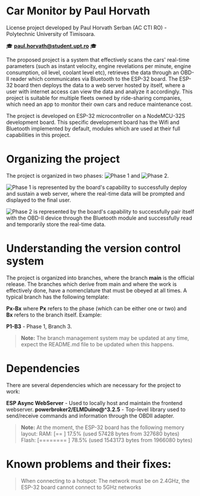 # Car Monitor by Paul Horvath

License project developed by Paul Horvath Serban (AC CTI RO) - Polytechnic University of Timisoara.

🎓 **paul.horvath@student.upt.ro** 🎓

The proposed project is a system that effectively scans the cars' real-time parameters (such as instant velocity, engine revelations per minute, engine consumption, oil level, coolant level etc), retrieves the data through an OBD-II reader which communicates via Bluetooth to the ESP-32 board. The ESP-32 board then deploys the data to a web server hosted by itself, where a user with internet access can view the data and analyze it accordingly. This project is suitable for multiple fleets owned by ride-sharing companies, which need an app to monitor their own cars and reduce maintenance cost.

The project is developed on ESP-32 microcontroller on a NodeMCU-32S development board. This specific development board has the Wifi and Bluetooth implemented by default, modules which are used at their full capabilities in this project.

# Organizing the project

The project is organized in two phases: ![Phase 1](https://img.shields.io/badge/Phase-1-blue) and ![Phase 2](https://img.shields.io/badge/Phase-2-green).

![Phase 1](https://img.shields.io/badge/Phase-1-blue) is represented by the board's capability to successfully deploy and sustain a web server, where the real-time data will be prompted and displayed to the final user.

![Phase 2](https://img.shields.io/badge/Phase-2-green) is represented by the board's capability to successfully pair itself with the OBD-II device through the Bluetooth module and successfully read and temporarily store the real-time data.

# Understanding the version control system

The project is organized into branches, where the branch **main** is the official release. The branches which derive from main and where the work is effectively done, have a nomenclature that must be obeyed at all times. A typical branch has the following template:

**Px-Bx** where **Px** refers to the phase (which can be either one or two) and **Bx** refers to the branch itself. Example:

**P1-B3** - Phase 1, Branch 3.

> **Note:** The branch management system may be updated at any time, expect the README.md file to be updated when this happens.

# Dependencies

There are several dependencies which are necessary for the project to work:

**ESP Async WebServer**          - Used to locally host and maintain the frontend webserver.
**powerbroker2/ELMDuino@^3.2.5** - Top-level library used to send/receive commands and information through the OBDII adapter.

> **Note:** At the moment, the ESP-32 board has the following memory layout:
> RAM:   [==       ] 17.5% (used 57428 bytes from 327680 bytes)\
> Flash: [======== ] 78.5% (used 1543173 bytes from 1966080 bytes)

# Known problems and their fixes:

> When connecting to a hotspot: The network must be on 2.4GHz, the ESP-32 board cannot connect to 5GHz networks
